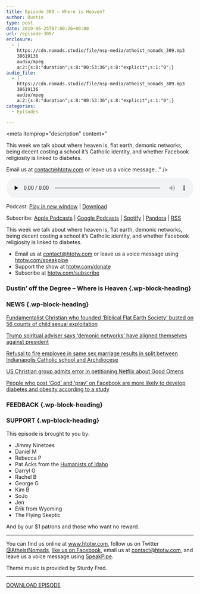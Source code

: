 ```yaml
---
title: ﻿Episode 309 – Where is Heaven?
author: Dustin
type: post
date: 2019-06-25T07:00:26+00:00
url: /episode-309/
enclosure:
  - |
    https://cdn.nomads.studio/file/nsp-media/atheist_nomads_309.mp3
    38619136
    audio/mpeg
    a:2:{s:8:"duration";s:8:"00:53:36";s:8:"explicit";s:1:"0";}
audio_file:
  - |
    https://cdn.nomads.studio/file/nsp-media/atheist_nomads_309.mp3
    38619136
    audio/mpeg
    a:2:{s:8:"duration";s:8:"00:53:36";s:8:"explicit";s:1:"0";}
categories:
  - Episodes

---
```

<div itemscope itemtype="http://schema.org/AudioObject">
  <meta itemprop="name" content="﻿Episode 309 &#8211; Where is Heaven?" />
  
  <meta itemprop="uploadDate" content="2019-06-25T01:00:26-06:00" />
  
  <meta itemprop="encodingFormat" content="audio/mpeg" />
  
  <meta itemprop="duration" content="PT53M36S" />
  
  <meta itemprop="description" content="




This week we talk about where heaven is, flat earth, demonic networks, being decent costing a school it’s Catholic identity, and whether Facebook religiosity is linked to diabetes.







Email us at contact@htotw.com or leave us a voice message..." />
  
  <meta itemprop="contentUrl" content="https://dts.podtrac.com/redirect.mp3/cdn.nomads.studio/file/nsp-media/atheist_nomads_309.mp3" />
  
  <meta itemprop="contentSize" content="36.8" />
  
  <div class="powerpress_player" id="powerpress_player_8572">
    <audio class="wp-audio-shortcode" id="audio-3540-316" preload="none" style="width: 100%;" controls="controls"><source type="audio/mpeg" src="https://dts.podtrac.com/redirect.mp3/cdn.nomads.studio/file/nsp-media/atheist_nomads_309.mp3?_=316" /><a href="https://dts.podtrac.com/redirect.mp3/cdn.nomads.studio/file/nsp-media/atheist_nomads_309.mp3">https://dts.podtrac.com/redirect.mp3/cdn.nomads.studio/file/nsp-media/atheist_nomads_309.mp3</a></audio>
  </div>
</div>

<p class="powerpress_links powerpress_links_mp3">
  Podcast: <a href="https://dts.podtrac.com/redirect.mp3/cdn.nomads.studio/file/nsp-media/atheist_nomads_309.mp3" class="powerpress_link_pinw" target="_blank" title="Play in new window" onclick="return powerpress_pinw('https://htotw.com/?powerpress_pinw=3540-podcast');" rel="nofollow">Play in new window</a> | <a href="https://dts.podtrac.com/redirect.mp3/cdn.nomads.studio/file/nsp-media/atheist_nomads_309.mp3" class="powerpress_link_d" title="Download" rel="nofollow" download="atheist_nomads_309.mp3">Download</a>
</p>

<p class="powerpress_links powerpress_subscribe_links">
  Subscribe: <a href="https://podcasts.apple.com/us/podcast/humanists-take-on-the-world/id530050098?mt=2&ls=1" class="powerpress_link_subscribe powerpress_link_subscribe_itunes" target="_blank" title="Subscribe on Apple Podcasts" rel="nofollow">Apple Podcasts</a> | <a href="https://www.google.com/podcasts?feed=aHR0cDovL2F0aGVpc3Rub21hZHMubGlic3luLmNvbS9yc3M%3D" class="powerpress_link_subscribe powerpress_link_subscribe_googleplay" target="_blank" title="Subscribe on Google Podcasts" rel="nofollow">Google Podcasts</a> | <a href="https://open.spotify.com/show/3LzK2xZGike6Tc1GEMtMbr?si=LieN9SNuTpq96smuaUsH8A" class="powerpress_link_subscribe powerpress_link_subscribe_spotify" target="_blank" title="Subscribe on Spotify" rel="nofollow">Spotify</a> | <a href="https://www.pandora.com/podcast/atheist-nomads/PC:10122?corr=62071012&part=ug" class="powerpress_link_subscribe powerpress_link_subscribe_pandora" target="_blank" title="Subscribe on Pandora" rel="nofollow">Pandora</a> | <a href="https://htotw.com/feed/podcast/" class="powerpress_link_subscribe powerpress_link_subscribe_rss" target="_blank" title="Subscribe via RSS" rel="nofollow">RSS</a>
</p>

This week we talk about where heaven is, flat earth, demonic networks, being decent costing a school it’s Catholic identity, and whether Facebook religiosity is linked to diabetes.

<!--more-->

  * Email us at <a href="mailto:contact@htotw.com” target=" rel="noopener noreferrer">contact@htotw.com</a> or leave us a voice message using <a href="https://htotw.com/speakpipe" target="_blank" rel="noopener noreferrer">htotw.com/speakpipe</a>
  * Support the show at <a href="https://htotw.com/donate" target="_blank" rel="noopener noreferrer">htotw.com/donate</a>
  * Subscribe at <a href="https://htotw.com/subscribe" target="_blank" rel="noopener noreferrer">htotw.com/subscribe</a>

### Dustin’ off the Degree &#8211; Where is Heaven {.wp-block-heading}

### NEWS {.wp-block-heading}

[Fundamentalist Christian who founded ‘Biblical Flat Earth Society’ busted on 56 counts of child sexual exploitation][1]

[Trump spiritual adviser says ‘demonic networks’ have aligned themselves against president][2]

[Refusal to fire employee in same sex marriage results in split between Indianapolis Catholic school and Archdiocese][3]

[US Christian group admits error in petitioning Netflix about Good Omens][4]

[People who post ‘God’ and ‘pray’ on Facebook are more likely to develop diabetes and obesity according to a study][5]

### FEEDBACK {.wp-block-heading}

### SUPPORT {.wp-block-heading}

This episode is brought to you by:

  * Jimmy Ninetoes
  * Daniel M
  * Rebecca P
  * Pat Acks from the <a href="https://www.humanistsofidaho.org" target="_blank" rel="noopener noreferrer">Humanists of Idaho</a>
  * Darryl G
  * Rachel B
  * George G
  * Kim B
  * SoJo
  * Jen
  * Erik from Wyoming
  * The Flying Skeptic

And by our $1 patrons and those who want no reward.

<hr class="wp-block-separator" />

You can find us online at <a href="https://www.htotw.com/" target="_blank" rel="noopener noreferrer">www.htotw.com</a>, follow us on Twitter <a href="https://twitter.com/AtheistNomads" target="_blank" rel="noopener noreferrer">@AtheistNomads</a>, <a href="https://htotw.com/facebook" target="_blank" rel="noopener noreferrer">like us on Facebook</a>, email us at <contact@htotw.com>, and leave us a voice message using <a href="https://htotw.com/speakpipe" target="_blank" rel="noopener noreferrer">SpeakPipe</a>.

Theme music is provided by Sturdy Fred.

<hr class="wp-block-separator" />

<a rel="noreferrer noopener" aria-label="DOWNLOAD EPISODE (opens in a new tab)" href="https://api.spreaker.com/v2/episodes/18370126/download.mp3" target="_blank">D</a><a href="https://dts.podtrac.com/redirect.mp3/cdn.nomads.studio/file/nsp-media/atheist_nomads_309.mp3" target="_blank" rel="noreferrer noopener" aria-label="OWNLOAD EPISODE (opens in a new tab)">OWNLOAD EPISODE</a>

 [1]: https://www.rawstory.com/2019/06/fundamentalist-christian-who-founded-biblical-flat-earth-society-busted-on-56-counts-of-child-sexual-exploitation/
 [2]: https://thehill.com/homenews/campaign/449226-trump-spiritual-adviser-a-demonic-network-aligned-itself-against-the
 [3]: https://www.wave3.com/2019/06/20/refusal-fire-employee-same-sex-marriage-results-split-between-indy-school-archdiocese/
 [4]: https://www.theguardian.com/books/2019/jun/21/christian-group-admits-error-good-omens-netflix-amazon
 [5]: https://www.marketwatch.com/story/people-who-post-god-and-pray-on-facebook-may-be-more-likely-to-develop-these-life-threatening-conditions-2019-06-18